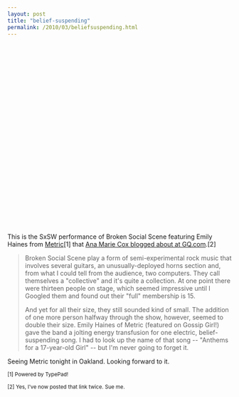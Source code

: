 ```yaml
---
layout: post
title: "belief-suspending"
permalink: /2010/03/beliefsuspending.html
---
```


<p><object width="500" height="411"><param name="movie" value="http://www.youtube.com/v/WtwYU0jncpc&amp;rel=0&amp;egm=0&amp;showinfo=0&amp;fs=1"></param><param name="wmode" value="transparent"></param><param name="allowFullScreen" value="true"></param><embed src="http://www.youtube.com/v/WtwYU0jncpc&amp;rel=0&amp;egm=0&amp;showinfo=0&amp;fs=1" type="application/x-shockwave-flash" width="500" height="411" allowFullScreen="true" wmode="transparent"></embed></object></p>

<p>This is the SxSW performance of Broken Social Scene featuring Emily Haines from <a href="http://www.ilovemetric.com/">Metric</a>[1] that <a href="http://www.gq.com/blogs/the-q/2010/03/letter-from-austin-dancing-about-architecture-at-sxsw.html">Ana Marie Cox blogged about at GQ.com</a>.[2]</p>

<blockquote>
  <p>Broken Social Scene play a form of semi-experimental rock music that involves several guitars, an unusually-deployed horns section and, from what I could tell from the audience, two computers. They call themselves a "collective" and it's quite a collection. At one point there were thirteen people on stage, which seemed impressive until I Googled them and found out their "full" membership is 15.</p>

  <p>And yet for all their size, they still sounded kind of small. The addition of one more person halfway through the show, however, seemed to double their size. Emily Haines of Metric (featured on Gossip Girl!) gave the band a jolting energy transfusion for one electric, belief-suspending song. I had to look up the name of that song -- "Anthems for a 17-year-old Girl" -- but I'm never going to forget it.</p>
</blockquote>

<p>Seeing Metric tonight in Oakland.  Looking forward to it.</p>

<p><small>[1] Powered by TypePad!</small></p>

<p><small>[2] Yes, I've now posted that link twice.  Sue me.</small></p>



